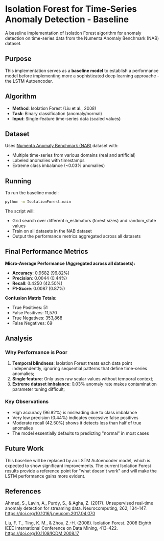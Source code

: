 # Isolation Forest for Time-Series Anomaly Detection - Baseline

A baseline implementation of Isolation Forest algorithm for anomaly detection on time-series data from the Numenta Anomaly Benchmark (NAB) dataset.

## Purpose

This implementation serves as a **baseline model** to establish a performance model before implementing more a sophisticated deep learning approache - the LSTM Autoencoder.

## Algorithm

- **Method**: Isolation Forest (Liu et al., 2008)
- **Task**: Binary classification (anomaly/normal)
- **Input**: Single-feature time-series data (scaled values)

## Dataset

Uses [Numenta Anomaly Benchmark (NAB)](https://github.com/numenta/NAB) dataset with:
- Multiple time-series from various domains (real and artificial)
- Labeled anomalies with timestamps
- Extreme class imbalance (~0.03% anomalies)

## Running

To run the baseline model:
```bash
python -m IsolationForest.main
```

The script will:
- Grid search over different n_estimators (forest sizes) and random_state values
- Train on all datasets in the NAB dataset
- Output the performance metrics aggregated across all datasets

## Final Performance Metrics

**Micro-Average Performance (Aggregated across all datasets):**
- **Accuracy**: 0.9682 (96.82%)
- **Precision**: 0.0044 (0.44%)
- **Recall**: 0.4250 (42.50%)
- **F1-Score**: 0.0087 (0.87%)

**Confusion Matrix Totals:**
- True Positives: 51
- False Positives: 11,570
- True Negatives: 353,868
- False Negatives: 69

## Analysis

### Why Performance is Poor

1. **Temporal blindness**: Isolation Forest treats each data point independently, ignoring sequential patterns that define time-series anomalies;
2. **Single feature**: Only uses raw scalar values without temporal context;
4. **Extreme dataset imbalance**: 0.03% anomaly rate makes contamination parameter tuning difficult;

### Key Observations

- High accuracy (96.82%) is misleading due to class imbalance
- Very low precision (0.44%) indicates excessive false positives
- Moderate recall (42.50%) shows it detects less than half of true anomalies
- The model essentially defaults to predicting "normal" in most cases

## Future Work

This baseline will be replaced by an LSTM Autoencoder model, which is expected to show significant improvements. The current Isolation Forest results provide a reference point for "what doesn't work" and will make the LSTM performance gains more evident.

## References

Ahmad, S., Lavin, A., Purdy, S., & Agha, Z. (2017). Unsupervised real-time anomaly detection for streaming data. Neurocomputing, 262, 134–147. https://doi.org/10.1016/j.neucom.2017.04.070

Liu, F. T., Ting, K. M., & Zhou, Z.-H. (2008). Isolation Forest. 2008 Eighth IEEE International Conference on Data Mining, 413–422. https://doi.org/10.1109/ICDM.2008.17 

